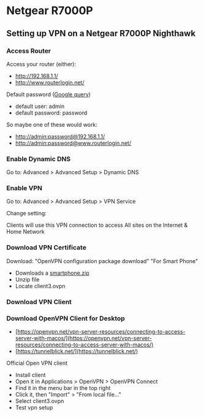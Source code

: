 # Netgear R7000P

## Setting up VPN on a Netgear R7000P Nighthawk

### Access Router

Access your router (either):

* [http://192.168.1.1/ ](http://192.168.1.1/)
* http://www.routerlogin.net/

Default password ([Google query](https://www.google.com/search?q=default+password+Netgear+R7000P))

* default user: admin
* default password: password

So maybe one of these would work:

* [http://admin:password@192.168.1.1/](http://admin:password@192.168.1.1/)
* [http://admin:password@www.routerlogin.net/](http://admin:password@www.routerlogin.net/)

### Enable Dynamic DNS

Go to: Advanced > Advanced Setup > Dynamic DNS

### Enable VPN

Go to: Advanced > Advanced Setup > VPN Service

Change setting:

Clients will use this VPN connection to access All sites on the Internet & Home Network

### Download VPN Certificate

Download: "OpenVPN configuration package download" "For Smart Phone"

* Downloads a [smartphone.zip](http://smartphone.zip/)
* Unzip file
* Locate client3.ovpn

### Download VPN Client

### Download OpenVPN Client for Desktop

* [https://openvpn.net/vpn-server-resources/connecting-to-access-server-with-macos/](https://openvpn.net/vpn-server-resources/connecting-to-access-server-with-macos/)
* [https://tunnelblick.net/](https://tunnelblick.net/)

Official Open VPN client

* Install client
* Open it in Applications > OpenVPN > OpenVPN Connect
* Find it in the menu bar in the top right
* Click it, then "Import" > "From local file..."
* Select client3.ovpn
* Test vpn setup
